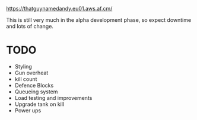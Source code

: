 https://thatguynamedandy.eu01.aws.af.cm/

This is still very much in the alpha development phase, so expect downtime and lots of change.

TODO
====
* Styling
* Gun overheat
* kill count
* Defence Blocks
* Queueing system
* Load testing and improvements
* Upgrade tank on kill
* Power ups